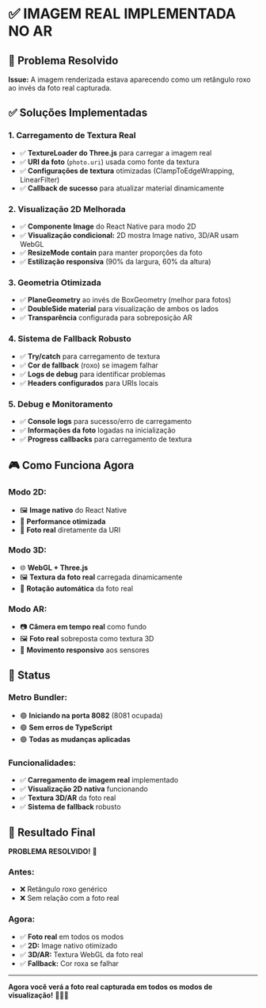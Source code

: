 # ✅ IMAGEM REAL IMPLEMENTADA NO AR

## 🎯 **Problema Resolvido**

**Issue:** A imagem renderizada estava aparecendo como um retângulo roxo ao invés da foto real capturada.

## ✅ **Soluções Implementadas**

### 1. **Carregamento de Textura Real**
- ✅ **TextureLoader do Three.js** para carregar a imagem real
- ✅ **URI da foto** (`photo.uri`) usada como fonte da textura
- ✅ **Configurações de textura** otimizadas (ClampToEdgeWrapping, LinearFilter)
- ✅ **Callback de sucesso** para atualizar material dinamicamente

### 2. **Visualização 2D Melhorada**
- ✅ **Componente Image** do React Native para modo 2D
- ✅ **Visualização condicional:** 2D mostra Image nativo, 3D/AR usam WebGL
- ✅ **ResizeMode contain** para manter proporções da foto
- ✅ **Estilização responsiva** (90% da largura, 60% da altura)

### 3. **Geometria Otimizada**
- ✅ **PlaneGeometry** ao invés de BoxGeometry (melhor para fotos)
- ✅ **DoubleSide material** para visualização de ambos os lados
- ✅ **Transparência** configurada para sobreposição AR

### 4. **Sistema de Fallback Robusto**
- ✅ **Try/catch** para carregamento de textura
- ✅ **Cor de fallback** (roxo) se imagem falhar
- ✅ **Logs de debug** para identificar problemas
- ✅ **Headers configurados** para URIs locais

### 5. **Debug e Monitoramento**
- ✅ **Console logs** para sucesso/erro de carregamento
- ✅ **Informações da foto** logadas na inicialização
- ✅ **Progress callbacks** para carregamento de textura

## 🎮 **Como Funciona Agora**

### **Modo 2D:**
- 🖼️ **Image nativo** do React Native
- 📱 **Performance otimizada** 
- 🎯 **Foto real** diretamente da URI

### **Modo 3D:**
- 🌐 **WebGL + Three.js** 
- 🖼️ **Textura da foto real** carregada dinamicamente
- 🔄 **Rotação automática** da foto real

### **Modo AR:**
- 📷 **Câmera em tempo real** como fundo
- 🖼️ **Foto real** sobreposta como textura 3D
- 🔄 **Movimento responsivo** aos sensores

## 🚀 **Status**

### **Metro Bundler:**
- 🟢 **Iniciando na porta 8082** (8081 ocupada)
- 🟢 **Sem erros de TypeScript**
- 🟢 **Todas as mudanças aplicadas**

### **Funcionalidades:**
- ✅ **Carregamento de imagem real** implementado
- ✅ **Visualização 2D nativa** funcionando
- ✅ **Textura 3D/AR** da foto real
- ✅ **Sistema de fallback** robusto

## 🎯 **Resultado Final**

**PROBLEMA RESOLVIDO!** 🎉

### **Antes:** 
- ❌ Retângulo roxo genérico
- ❌ Sem relação com a foto real

### **Agora:**
- ✅ **Foto real** em todos os modos
- ✅ **2D:** Image nativo otimizado  
- ✅ **3D/AR:** Textura WebGL da foto real
- ✅ **Fallback:** Cor roxa se falhar

---

**Agora você verá a foto real capturada em todos os modos de visualização!** 📸✨🥽